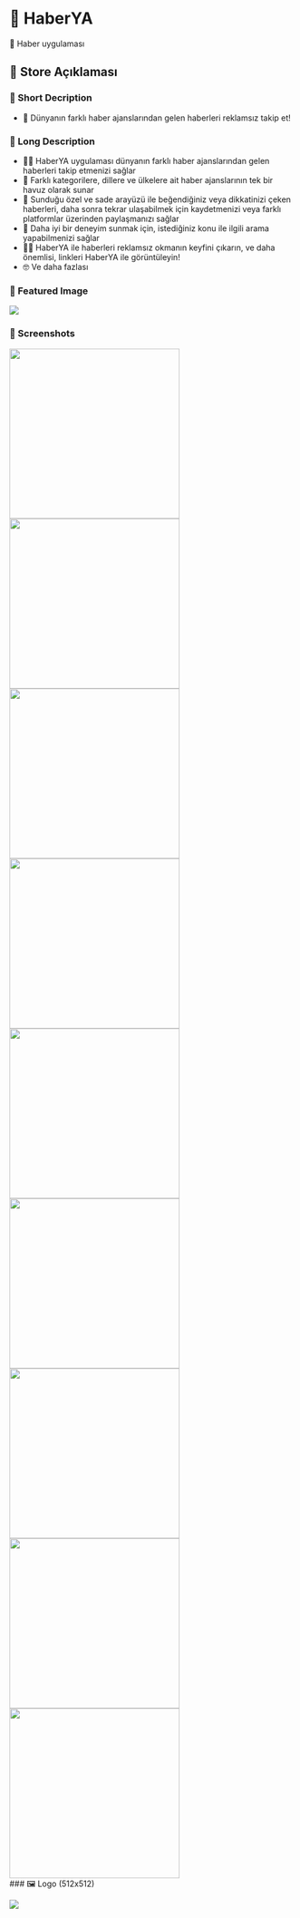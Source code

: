 
# 📰 HaberYA

📰 Haber uygulaması

## 🛒 Store Açıklaması

### 🎈 Short Decription

- 🎉 Dünyanın farklı haber ajanslarından gelen haberleri reklamsız takip et!

### 🎀 Long Description

- 🕵️‍♀️ HaberYA uygulaması dünyanın farklı haber ajanslarından gelen haberleri takip etmenizi sağlar
- 🎁 Farklı kategorilere, dillere ve ülkelere ait haber ajanslarının tek bir havuz olarak sunar
- 💖 Sunduğu özel ve sade arayüzü ile beğendiğiniz veya dikkatinizi çeken haberleri, daha sonra tekrar ulaşabilmek için kaydetmenizi veya farklı platformlar üzerinden paylaşmanızı sağlar
- 🎉 Daha iyi bir deneyim sunmak için, istediğiniz konu ile ilgili arama yapabilmenizi sağlar
- 💁‍♂️ HaberYA ile haberleri reklamsız okmanın keyfini çıkarın, ve daha önemlisi, linkleri HaberYA ile görüntüleyin!
- 🤓 Ve daha fazlası

### 🎴 Featured Image

![](../.github/assets/banner.jpg)

### 🤳 Screenshots
<div float="left">
	<img src="../.github/assets/splash.png" width="300" />
	<img src="../.github/assets/main_page.png" width="300" />
	<img src="../.github/assets/various_items.png" width="300" />
</dev>

<div float="left">
	<img src="../.github/assets/nav_drawer.png" width="300" />
	<img src="../.github/assets/reacted.png" width="300" />
	<img src="../.github/assets/search.png" width="300" />
</div>

<div float="left">	
	<img src="../.github/assets/detailed.png" width="300" />
	<img src="../.github/assets/web_view.png" width="300" />
	<img src="../.github/assets/share_action.png" width="300" />
</div>
### 🖼 Logo (512x512)

![](../.github/assets/512.png)
